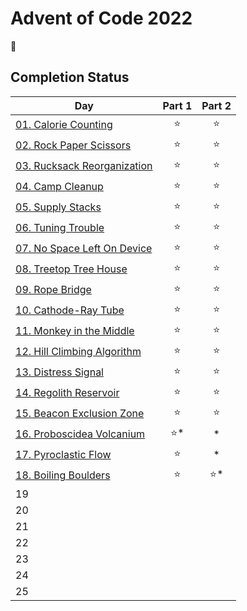 # Advent of Code 2022

:christmas_tree:

## Completion Status

| Day | Part 1 | Part 2 |
| --- | :---: | :---: |
| [01. Calorie Counting](https://github.com/tsangsiu/Advent_of_Code/blob/main/2022/Day01/day01.rb) | :star: | :star: |
| [02. Rock Paper Scissors](https://github.com/tsangsiu/Advent_of_Code/blob/main/2022/Day02/day02.rb) | :star: | :star: |
| [03. Rucksack Reorganization](https://github.com/tsangsiu/Advent_of_Code/blob/main/2022/Day03/day03.rb) | :star: | :star: |
| [04. Camp Cleanup](https://github.com/tsangsiu/Advent_of_Code/blob/main/2022/Day04/day04.rb) | :star: | :star: |
| [05. Supply Stacks](https://github.com/tsangsiu/Advent_of_Code/blob/main/2022/Day05/day05.rb) | :star: | :star: |
| [06. Tuning Trouble](https://github.com/tsangsiu/Advent_of_Code/blob/main/2022/Day06/day06.rb) | :star: | :star: |
| [07. No Space Left On Device](https://github.com/tsangsiu/Advent_of_Code/blob/main/2022/Day07/day07.rb) | :star: | :star: |
| [08. Treetop Tree House](https://github.com/tsangsiu/Advent_of_Code/blob/main/2022/Day08/day08.rb) | :star: | :star: |
| [09. Rope Bridge](https://github.com/tsangsiu/Advent_of_Code/blob/main/2022/Day09/day09.rb) | :star: | :star: |
| [10. Cathode-Ray Tube](https://github.com/tsangsiu/Advent_of_Code/blob/main/2022/Day10/day10.rb) | :star: | :star: |
| [11. Monkey in the Middle](https://github.com/tsangsiu/Advent_of_Code/blob/main/2022/Day11/day11.rb) | :star: | :star: |
| [12. Hill Climbing Algorithm](https://github.com/tsangsiu/Advent_of_Code/blob/main/2022/Day12/day12.rb) | :star: | :star: |
| [13. Distress Signal](https://github.com/tsangsiu/Advent_of_Code/blob/main/2022/Day13/day13.rb) | :star: | :star: |
| [14. Regolith Reservoir](https://github.com/tsangsiu/Advent_of_Code/blob/main/2022/Day14/day14.rb) | :star: | :star: |
| [15. Beacon Exclusion Zone](https://github.com/tsangsiu/Advent_of_Code/blob/main/2022/Day15/day15.rb) | :star: | :star: |
| [16. Proboscidea Volcanium](https://github.com/tsangsiu/Advent_of_Code/blob/main/2022/Day16/day16.rb) | :star:* | * |
| [17. Pyroclastic Flow](https://github.com/tsangsiu/Advent_of_Code/blob/main/2022/Day17/day17.rb) | :star: | * |
| [18. Boiling Boulders](https://github.com/tsangsiu/Advent_of_Code/blob/main/2022/Day18/day18.rb) | :star: | :star:* |
| 19 | | |
| 20 | | |
| 21 | | |
| 22 | | |
| 23 | | |
| 24 | | |
| 25 | | |
